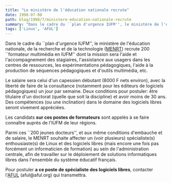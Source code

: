 ```yaml
---
title: "Le ministère de l'éducation nationale recrute"
date: 1998-07-08
path: blog/1998/7/ministere-education-nationale-recrute
summary: "Dans le cadre du ``plan d'urgence IUFM'', le ministère de l'éducation nationale, de la recherche et de la technologie (MENRT) recrute 200 ``formateur multimédia en IUFM'' dont la mission sera l'aide et l'accompagnement des stagiaires, l'assistance aux usagers dans les centres de ressources, les expérimentations pédagogiques, l'aide à la production de séquences pédagogiques et d'outils multimédia, etc."
tags: ['Linux', 'AFUL']
---
```


<P> Dans le cadre du ``plan d'urgence IUFM'', le ministère de
l'éducation nationale, de la recherche et de la technologie (<A HREF="http://www.education.gouv.fr/">MENRT</A>) recrute 200 ``formateur
multimédia en IUFM'' dont la mission sera l'aide et l'accompagnement
des stagiaires, l'assistance aux usagers dans les centres de ressources,
les expérimentations pédagogiques, l'aide à la production de séquences
pédagogiques et d'outils multimédia, etc.  </P>

<P> Le salaire sera celui d'un capessien débutant (8000 F nets environ),
avec la liberté de faire de la consultance (notamment pour les éditeurs
de logiciels pédagogiques) un jour par semaine. Deux conditions pour
postuler: être titulaire d'un doctorat (quelle que soit la discipline)
et avoir moins de 30 ans. Des compétences (ou une inclination) dans le
domaine des logiciels libres seront vivement appréciées.  </P>

<P> Les candidats <B>sur ces postes de formateurs</B> sont appelés à se
faire connaître auprès de l'IUFM de leur régions.  </P>

<P> Parmi ces ``200 jeunes docteurs'', et aux même conditions
d'embauche et de salaire, le MENRT souhaite affecter un (voir plusieurs)
spécialiste(s) enthousiaste(s) de Linux et des logiciels libres (mais
encore une fois pas forcément un informaticien de formation) au sein
de l'administration centrale, afin de travailler sur le déploiement
de solutions informatiques libres dans l'ensemble du système éducatif
français.  </P>

<P> Pour postuler <B>a ce poste de spécialiste des logiciels libres</B>,
contacter l'<A HREF="http://www.aful.org/">AFUL</A> (aful@aful.org)
qui transmettra.  </P>


